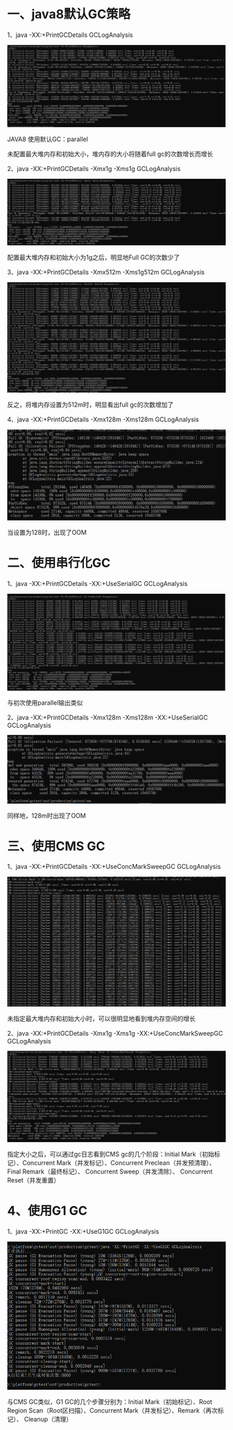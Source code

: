 # 一、java8默认GC策略

1、java -XX:+PrintGCDetails GCLogAnalysis

![image-20211114115120765](总结.assets/image-20211114115120765.png)

JAVA8 使用默认GC：parallel

未配置最大堆内存和初始大小，堆内存的大小将随着full gc的次数增长而增长

2、java -XX:+PrintGCDetails -Xmx1g -Xms1g GCLogAnalysis

![image-20211114115705533](总结.assets/image-20211114115705533.png)

配置最大堆内存和初始大小为1g之后，明显地Full GC的次数少了

3、java -XX:+PrintGCDetails -Xmx512m -Xms1g512m GCLogAnalysis

![image-20211114121635810](总结.assets/image-20211114121635810.png)

反之，将堆内存设置为512m时，明显看出full gc的次数增加了

4、java -XX:+PrintGCDetails -Xmx128m -Xms128m GCLogAnalysis

![image-20211114121851751](总结.assets/image-20211114121851751.png)

当设置为128时，出现了OOM

# 二、使用串行化GC

1、java -XX:+PrintGCDetails -XX:+UseSerialGC GCLogAnalysis

![image-20211114122245234](总结.assets/image-20211114122245234.png)

与初次使用parallel输出类似

2、java -XX:+PrintGCDetails -Xmx128m -Xms128m -XX:+UseSerialGC GCLogAnalysis

![image-20211114122554886](总结.assets/image-20211114122554886.png)

同样地，128m时出现了OOM

# 三、使用CMS GC

1、java -XX:+PrintGCDetails -XX:+UseConcMarkSweepGC GCLogAnalysis

![image-20211114122803070](总结.assets/image-20211114122803070.png)

未指定最大堆内存和初始大小时，可以很明显地看到堆内存空间的增长

2、java -XX:+PrintGCDetails -Xmx1g -Xms1g -XX:+UseConcMarkSweepGC GCLogAnalysis

![image-20211114123015159](总结.assets/image-20211114123015159.png)

指定大小之后，可以通过gc日志看到CMS gc的几个阶段：Initial Mark（初始标记）、Concurrent Mark（并发标记）、Concurrent Preclean（并发预清理）、 Final Remark（最终标记）、 Concurrent Sweep（并发清除）、 Concurrent Reset（并发重置）

# 4、使用G1 GC

1、java -XX:+PrintGC -XX:+UseG1GC GCLogAnalysis

![image-20211114123515498](总结.assets/image-20211114123515498.png)

与CMS GC类似，G1 GC的几个步骤分别为：Initial Mark（初始标记）、Root Region Scan（Root区扫描）、Concurrent Mark（并发标记）、Remark（再次标记）、 Cleanup（清理）

